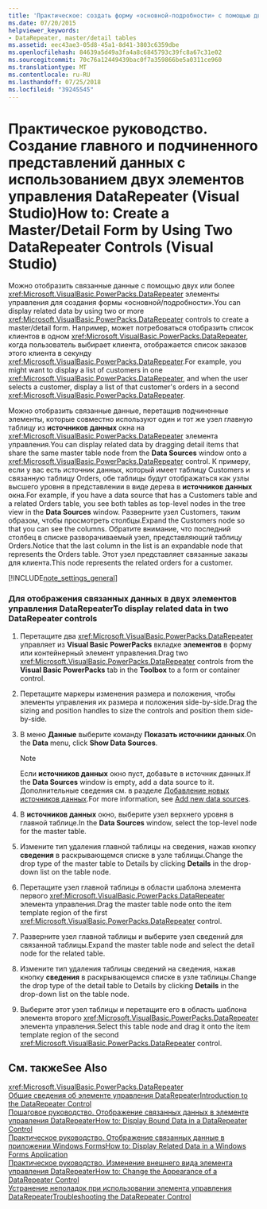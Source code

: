 ```yaml
---
title: 'Практическое: создать форму «основной-подробности» с помощью двух элементов управления DataRepeater (Visual Studio)'
ms.date: 07/20/2015
helpviewer_keywords:
- DataRepeater, master/detail tables
ms.assetid: eec43ae3-05d8-45a1-8d41-3803c6359dbe
ms.openlocfilehash: 84639a5d49a3fa4a8c6845793c39fc8a67c31e02
ms.sourcegitcommit: 70c76a12449439bac0f7a359866be5a0311ce960
ms.translationtype: MT
ms.contentlocale: ru-RU
ms.lasthandoff: 07/25/2018
ms.locfileid: "39245545"
---
```

# <a name="how-to-create-a-masterdetail-form-by-using-two-datarepeater-controls-visual-studio"></a><span data-ttu-id="bba53-102">Практическое руководство. Создание главного и подчиненного представлений данных с использованием двух элементов управления DataRepeater (Visual Studio)</span><span class="sxs-lookup"><span data-stu-id="bba53-102">How to: Create a Master/Detail Form by Using Two DataRepeater Controls (Visual Studio)</span></span>
<span data-ttu-id="bba53-103">Можно отобразить связанные данные с помощью двух или более <xref:Microsoft.VisualBasic.PowerPacks.DataRepeater> элементы управления для создания формы «основной/подробности».</span><span class="sxs-lookup"><span data-stu-id="bba53-103">You can display related data by using two or more <xref:Microsoft.VisualBasic.PowerPacks.DataRepeater> controls to create a master/detail form.</span></span> <span data-ttu-id="bba53-104">Например, может потребоваться отобразить список клиентов в одном <xref:Microsoft.VisualBasic.PowerPacks.DataRepeater>, когда пользователь выбирает клиента, отображается список заказов этого клиента в секунду <xref:Microsoft.VisualBasic.PowerPacks.DataRepeater>.</span><span class="sxs-lookup"><span data-stu-id="bba53-104">For example, you might want to display a list of customers in one <xref:Microsoft.VisualBasic.PowerPacks.DataRepeater>, and when the user selects a customer, display a list of that customer's orders in a second <xref:Microsoft.VisualBasic.PowerPacks.DataRepeater>.</span></span>  
  
 <span data-ttu-id="bba53-105">Можно отобразить связанные данные, перетащив подчиненные элементы, которые совместно используют один и тот же узел главную таблицу из **источников данных** окна на <xref:Microsoft.VisualBasic.PowerPacks.DataRepeater> элемента управления.</span><span class="sxs-lookup"><span data-stu-id="bba53-105">You can display related data by dragging detail items that share the same master table node from the **Data Sources** window onto a <xref:Microsoft.VisualBasic.PowerPacks.DataRepeater> control.</span></span> <span data-ttu-id="bba53-106">К примеру, если у вас есть источник данных, который имеет таблицу Customers и связанную таблицу Orders, обе таблицы будут отображаться как узлы высшего уровня в представлении в виде дерева в **источников данных** окна.</span><span class="sxs-lookup"><span data-stu-id="bba53-106">For example, if you have a data source that has a Customers table and a related Orders table, you see both tables as top-level nodes in the tree view in the **Data Sources** window.</span></span> <span data-ttu-id="bba53-107">Разверните узел Customers, таким образом, чтобы просмотреть столбцы.</span><span class="sxs-lookup"><span data-stu-id="bba53-107">Expand the Customers node so that you can see the columns.</span></span> <span data-ttu-id="bba53-108">Обратите внимание, что последний столбец в списке разворачиваемый узел, представляющий таблицу Orders.</span><span class="sxs-lookup"><span data-stu-id="bba53-108">Notice that the last column in the list is an expandable node that represents the Orders table.</span></span> <span data-ttu-id="bba53-109">Этот узел представляет связанные заказы для клиента.</span><span class="sxs-lookup"><span data-stu-id="bba53-109">This node represents the related orders for a customer.</span></span>  
  
[!INCLUDE[note_settings_general](~/includes/note-settings-general-md.md)]  
  
### <a name="to-display-related-data-in-two-datarepeater-controls"></a><span data-ttu-id="bba53-110">Для отображения связанных данных в двух элементов управления DataRepeater</span><span class="sxs-lookup"><span data-stu-id="bba53-110">To display related data in two DataRepeater controls</span></span>  
  
1.  <span data-ttu-id="bba53-111">Перетащите два <xref:Microsoft.VisualBasic.PowerPacks.DataRepeater> управляет из **Visual Basic PowerPacks** вкладке **элементов** в форму или контейнерный элемент управления.</span><span class="sxs-lookup"><span data-stu-id="bba53-111">Drag two <xref:Microsoft.VisualBasic.PowerPacks.DataRepeater> controls from the **Visual Basic PowerPacks** tab in the **Toolbox** to a form or container control.</span></span>  
  
2.  <span data-ttu-id="bba53-112">Перетащите маркеры изменения размера и положения, чтобы элементы управления их размера и положения side-by-side.</span><span class="sxs-lookup"><span data-stu-id="bba53-112">Drag the sizing and position handles to size the controls and position them side-by-side.</span></span>  
  
3.  <span data-ttu-id="bba53-113">В меню **Данные** выберите команду **Показать источники данных**.</span><span class="sxs-lookup"><span data-stu-id="bba53-113">On the **Data** menu, click **Show Data Sources**.</span></span>  
  
    > [!NOTE]
    >  <span data-ttu-id="bba53-114">Если **источников данных** окно пуст, добавьте в источник данных.</span><span class="sxs-lookup"><span data-stu-id="bba53-114">If the **Data Sources** window is empty, add a data source to it.</span></span> <span data-ttu-id="bba53-115">Дополнительные сведения см. в разделе [Добавление новых источников данных](/visualstudio/data-tools/add-new-data-sources).</span><span class="sxs-lookup"><span data-stu-id="bba53-115">For more information, see [Add new data sources](/visualstudio/data-tools/add-new-data-sources).</span></span>  
  
4.  <span data-ttu-id="bba53-116">В **источников данных** окно, выберите узел верхнего уровня в главной таблице.</span><span class="sxs-lookup"><span data-stu-id="bba53-116">In the **Data Sources** window, select the top-level node for the master table.</span></span>  
  
5.  <span data-ttu-id="bba53-117">Измените тип удаления главной таблицы на сведения, нажав кнопку **сведения** в раскрывающемся списке в узле таблицы.</span><span class="sxs-lookup"><span data-stu-id="bba53-117">Change the drop type of the master table to Details by clicking **Details** in the drop-down list on the table node.</span></span>  
  
6.  <span data-ttu-id="bba53-118">Перетащите узел главной таблицы в области шаблона элемента первого <xref:Microsoft.VisualBasic.PowerPacks.DataRepeater> элемента управления.</span><span class="sxs-lookup"><span data-stu-id="bba53-118">Drag the master table node onto the item template region of the first <xref:Microsoft.VisualBasic.PowerPacks.DataRepeater> control.</span></span>  
  
7.  <span data-ttu-id="bba53-119">Разверните узел главной таблицы и выберите узел сведений для связанной таблицы.</span><span class="sxs-lookup"><span data-stu-id="bba53-119">Expand the master table node and select the detail node for the related table.</span></span>  
  
8.  <span data-ttu-id="bba53-120">Измените тип удаления таблицы сведений на сведения, нажав кнопку **сведения** в раскрывающемся списке в узле таблицы.</span><span class="sxs-lookup"><span data-stu-id="bba53-120">Change the drop type of the detail table to Details by clicking **Details** in the drop-down list on the table node.</span></span>  
  
9. <span data-ttu-id="bba53-121">Выберите этот узел таблицы и перетащите его в область шаблона элемента второго <xref:Microsoft.VisualBasic.PowerPacks.DataRepeater> элемента управления.</span><span class="sxs-lookup"><span data-stu-id="bba53-121">Select this table node and drag it onto the item template region of the second <xref:Microsoft.VisualBasic.PowerPacks.DataRepeater> control.</span></span>  
  
## <a name="see-also"></a><span data-ttu-id="bba53-122">См. также</span><span class="sxs-lookup"><span data-stu-id="bba53-122">See Also</span></span>  
 <xref:Microsoft.VisualBasic.PowerPacks.DataRepeater>  
 [<span data-ttu-id="bba53-123">Общие сведения об элементе управления DataRepeater</span><span class="sxs-lookup"><span data-stu-id="bba53-123">Introduction to the DataRepeater Control</span></span>](../../../visual-basic/developing-apps/windows-forms/introduction-to-the-datarepeater-control-visual-studio.md)  
 [<span data-ttu-id="bba53-124">Пошаговое руководство. Отображение связанных данных в элементе управления DataRepeater</span><span class="sxs-lookup"><span data-stu-id="bba53-124">How to: Display Bound Data in a DataRepeater Control</span></span>](../../../visual-basic/developing-apps/windows-forms/how-to-display-bound-data-in-a-datarepeater-control-visual-studio.md)  
 [<span data-ttu-id="bba53-125">Практическое руководство. Отображение связанных данные в приложении Windows Forms</span><span class="sxs-lookup"><span data-stu-id="bba53-125">How to: Display Related Data in a Windows Forms Application</span></span>](/visualstudio/data-tools/bind-windows-forms-controls-to-data-in-visual-studio)  
 [<span data-ttu-id="bba53-126">Практическое руководство. Изменение внешнего вида элемента управления DataRepeater</span><span class="sxs-lookup"><span data-stu-id="bba53-126">How to: Change the Appearance of a DataRepeater Control</span></span>](../../../visual-basic/developing-apps/windows-forms/how-to-change-the-appearance-of-a-datarepeater-control-visual-studio.md)  
 [<span data-ttu-id="bba53-127">Устранение неполадок при использовании элемента управления DataRepeater</span><span class="sxs-lookup"><span data-stu-id="bba53-127">Troubleshooting the DataRepeater Control</span></span>](../../../visual-basic/developing-apps/windows-forms/troubleshooting-the-datarepeater-control-visual-studio.md)
